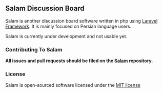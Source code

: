 ## Salam Discussion Board

Salam is another discussion board software written in php using [Laravel Framework](http://laravel.com).
It is mainly focused on Persian language users.

Salam is currently under development and not usable yet.

### Contributing To Salam

**All issues and pull requests should be filed on the [Salam](http://github.com/mrhosseini/Salam) repository.**

### License

Salam is open-sourced software licensed under the [MIT license](http://opensource.org/licenses/MIT)
